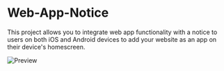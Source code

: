 # Web-App-Notice
This project allows you to integrate web app functionality with a notice to users on both iOS and Android devices to add your website as an app on their device's homescreen.

![Preview](https://kevdoy.com/img22/work/webappnotice-ios.webp)
